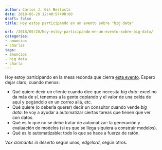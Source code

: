 ```yaml
---
author: Carlos J. Gil Bellosta
date: 2018-06-20 12:40:57+00:00
draft: false
title: Hoy estoy participando en un evento sobre "big data"

url: /2018/06/20/hoy-estoy-participando-en-un-evento-sobre-big-data/
categories:
- anuncios
- charlas
tags:
- anuncios
- big data
- charla
---
```


Hoy estoy participando en la mesa redonda que cierra [este evento](http://www.eventosyconferenciasue.com/eventos/big-data). Espero dejar claro, cuando menos:

* Qué quiere decir un cliente cuando dice que necesita _big data_: excel no da más de sí, tenemos a la gente copiando y el valor de una celda de aquí y pegándolo en un correo allá, etc.
* Qué quiere (o debería querer) decir un consultor cuando vende _big data_: te voy a ayudar a automatizar ciertas tareas que tienen que ver con datos.
* Qué es lo que no se debe tratar de automatizar: la generación y evaluación de modelos (si es que se llega siquiera a construir modelos).
* Qué es lo automatizable: todo lo que se hace a fuerza de ratón.

_Vox clamantis in deserto_ según unos, _edgelord_, según otros.


